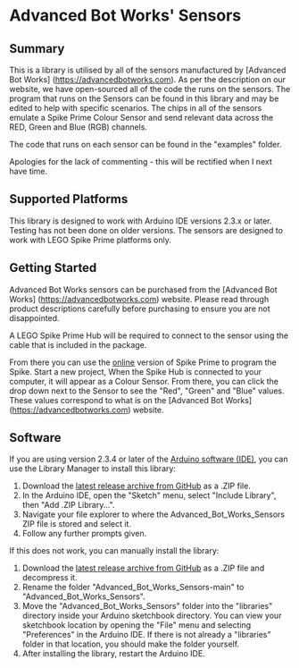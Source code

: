 # Advanced Bot Works' Sensors

## Summary

This is a library is utilised by all of the sensors manufactured by [Advanced Bot Works] (https://advancedbotworks.com). As per the description on our website, we have open-sourced all of the code the runs on the sensors. The program that runs on the Sensors can be found in this library and may be edited to help with specific scenarios.  The chips in all of the sensors emulate a Spike Prime Colour Sensor and send relevant data across the RED, Green and Blue (RGB) channels.

The code that runs on each sensor can be found in the "examples" folder.

Apologies for the lack of commenting - this will be rectified when I next have time.

## Supported Platforms

This library is designed to work with Arduino IDE versions 2.3.x or later. Testing has not been done on older versions. The sensors are designed to work with LEGO Spike Prime platforms only.

## Getting Started

Advanced Bot Works sensors can be purchased from the [Advanced Bot Works] (https://advancedbotworks.com) website. Please read through product descriptions carefully before purchasing to ensure you are not disappointed.

A LEGO Spike Prime Hub will be required to connect to the sensor using the cable that is included in the package.

From there you can use the [online](https://spike.legoeducation.com/prime/lobby/) version of Spike Prime to program the Spike. Start a new project, When the Spike Hub is connected to your computer, it will appear as a Colour Sensor. From there, you can click the drop down next to the Sensor to see the "Red", "Green" and "Blue" values. These values correspond to what is on the [Advanced Bot Works] (https://advancedbotworks.com) website.

## Software

If you are using version 2.3.4 or later of the [Arduino software (IDE)](http://www.arduino.cc/en/Main/Software), you can use the Library Manager to install this library:

1. Download the [latest release archive from GitHub](https://github.com/aparajb/Advanced_Bot_Works_Sensors) as a .ZIP file.
2. In the Arduino IDE, open the "Sketch" menu, select "Include Library", then "Add .ZIP Library...".
3. Navigate your file explorer to where the Advanced_Bot_Works_Sensors ZIP file is stored and select it.
4. Follow any further prompts given.

If this does not work, you can manually install the library:

1. Download the [latest release archive from GitHub](https://github.com/aparajb/Advanced_Bot_Works_Sensors) as a .ZIP file and decompress it.
2. Rename the folder "Advanced_Bot_Works_Sensors-main" to "Advanced_Bot_Works_Sensors".
3. Move the "Advanced_Bot_Works_Sensors" folder into the "libraries" directory inside your Arduino sketchbook directory.  You can view your sketchbook location by opening the "File" menu and selecting "Preferences" in the Arduino IDE.  If there is not already a "libraries" folder in that location, you should make the folder yourself.
4. After installing the library, restart the Arduino IDE.
